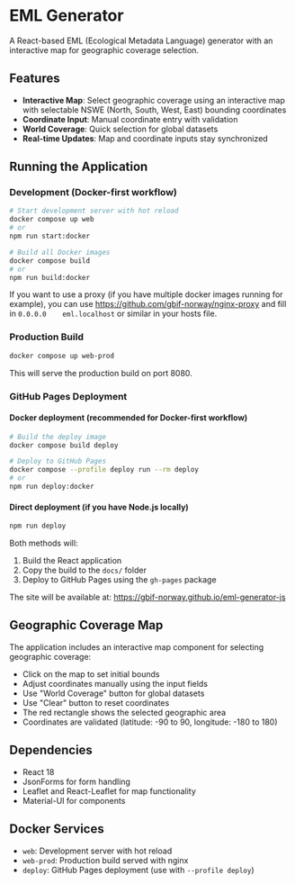 # EML Generator

A React-based EML (Ecological Metadata Language) generator with an interactive map for geographic coverage selection.

## Features

- **Interactive Map**: Select geographic coverage using an interactive map with selectable NSWE (North, South, West, East) bounding coordinates
- **Coordinate Input**: Manual coordinate entry with validation
- **World Coverage**: Quick selection for global datasets
- **Real-time Updates**: Map and coordinate inputs stay synchronized

## Running the Application

### Development (Docker-first workflow)
```bash
# Start development server with hot reload
docker compose up web
# or
npm run start:docker

# Build all Docker images
docker compose build
# or
npm run build:docker
```

If you want to use a proxy (if you have multiple docker images running for example), you can use https://github.com/gbif-norway/nginx-proxy and fill in `0.0.0.0    eml.localhost` or similar in your hosts file.

### Production Build
```bash
docker compose up web-prod
```
This will serve the production build on port 8080.

### GitHub Pages Deployment

#### Docker deployment (recommended for Docker-first workflow)
```bash
# Build the deploy image
docker compose build deploy

# Deploy to GitHub Pages
docker compose --profile deploy run --rm deploy
# or
npm run deploy:docker
```

#### Direct deployment (if you have Node.js locally)
```bash
npm run deploy
```

Both methods will:
1. Build the React application
2. Copy the build to the `docs/` folder
3. Deploy to GitHub Pages using the `gh-pages` package

The site will be available at: https://gbif-norway.github.io/eml-generator-js

## Geographic Coverage Map

The application includes an interactive map component for selecting geographic coverage:

- Click on the map to set initial bounds
- Adjust coordinates manually using the input fields
- Use "World Coverage" button for global datasets
- Use "Clear" button to reset coordinates
- The red rectangle shows the selected geographic area
- Coordinates are validated (latitude: -90 to 90, longitude: -180 to 180)

## Dependencies

- React 18
- JsonForms for form handling
- Leaflet and React-Leaflet for map functionality
- Material-UI for components

## Docker Services

- `web`: Development server with hot reload
- `web-prod`: Production build served with nginx
- `deploy`: GitHub Pages deployment (use with `--profile deploy`)
